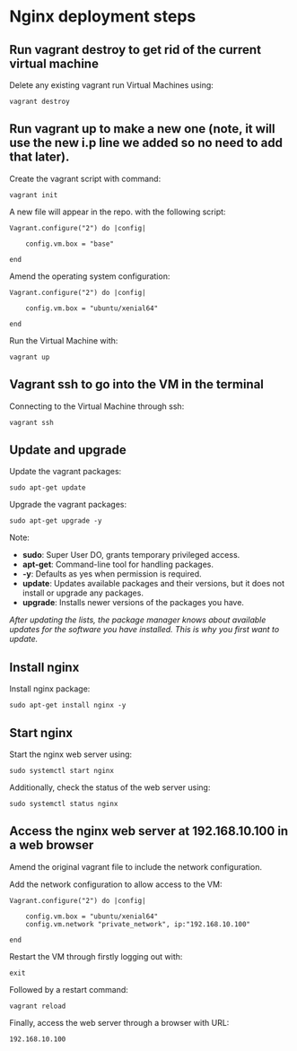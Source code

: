 # **Nginx deployment steps**

## Run vagrant destroy to get rid of the current virtual machine

Delete any existing vagrant run Virtual Machines using:
    
    vagrant destroy

## Run vagrant up to make a new one (note, it will use the new i.p line we added so no need to add that later).

Create the vagrant script with command:
    
    vagrant init

A new file will appear in the repo. with the following script:

    Vagrant.configure("2") do |config|

        config.vm.box = "base"
 
    end

Amend the operating system configuration:

    Vagrant.configure("2") do |config|

        config.vm.box = "ubuntu/xenial64"

    end

Run the Virtual Machine with:

    vagrant up

## Vagrant ssh to go into the VM in the terminal

Connecting to the Virtual Machine through ssh:

    vagrant ssh

## Update and upgrade

Update the vagrant packages:

    sudo apt-get update


Upgrade the vagrant packages:

    sudo apt-get upgrade -y

Note:
- **sudo**: Super User DO, grants temporary privileged access.
- **apt-get**: Command-line tool for handling packages.
- **-y**: Defaults as yes when permission is required.
- **update**: Updates available packages and their versions, but it does not install or upgrade any packages.
- **upgrade**: Installs newer versions of the packages you have. 

_After updating the lists, the package manager knows about available updates for the software you have installed. This is why you first want to update._

## Install nginx

Install nginx package:

    sudo apt-get install nginx -y

## Start nginx

Start the nginx web server using:

    sudo systemctl start nginx

Additionally, check the status of the web server using:

    sudo systemctl status nginx

## Access the nginx web server at 192.168.10.100 in a web browser

Amend the original vagrant file to include the network configuration.

Add the network configuration to allow access to the VM:

    Vagrant.configure("2") do |config|

        config.vm.box = "ubuntu/xenial64"
        config.vm.network "private_network", ip:"192.168.10.100"

    end

Restart the VM through firstly logging out with:

    exit

Followed by a restart command:

    vagrant reload

Finally, access the web server through a browser with URL:

    192.168.10.100

